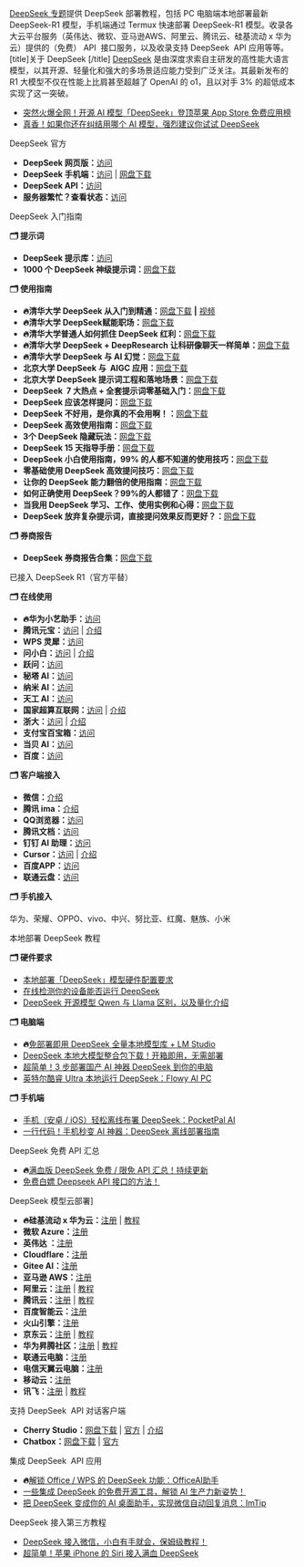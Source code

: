 [DeepSeek 专题](https://xiaoyi.vc/deepseek)提供 DeepSeek 部署教程，包括 PC 电脑端本地部署最新 DeepSeek-R1 模型，手机端通过 Termux 快速部署 DeepSeek-R1 模型。收录各大云平台服务（英伟达、微软、亚马逊AWS、阿里云、腾讯云、硅基流动 x 华为云）提供的（免费） API  接口服务，以及收录支持 DeepSeek  API 应用等等。 \[title\]关于 DeepSeek \[/title\] [DeepSeek](https://xiaoyi.vc/deepseek) 是由深度求索自主研发的高性能大语言模型，以其开源、轻量化和强大的多场景适应能力受到广泛关注。其最新发布的 R1 大模型不仅在性能上比肩甚至超越了 OpenAI 的 o1，且以对手 3% 的超低成本实现了这一突破。

*   [突然火爆全网！开源 AI 模型「DeepSeek」登顶苹果 App Store 免费应用榜](https://xiaoyi.vc/deepseek-app-store.html)
*   [真香！如果你还在纠结用哪个 AI 模型，强烈建议你试试 DeepSeek](https://xiaoyi.vc/deepseek.html)

DeepSeek 官方

*   **DeepSeek 网页版：**[访问](https://www.deepseek.com/)
*   **DeepSeek 手机端：**[访问](https://download.deepseek.com/app/) | [网盘下载](https://pan.quark.cn/s/c36aea2435d1)
*   **DeepSeek API：**[访问](https://platform.deepseek.com/)
*   **服务器繁忙？查看状态：**[访问](https://status.deepseek.com/)

DeepSeek 入门指南

**🗂️ 提示词**

*   **DeepSeek 提示库：**[访问](https://api-docs.deepseek.com/zh-cn/prompt-library/)
*   **1000 个 DeepSeek 神级提示词：**[网盘下载](https://pan.quark.cn/s/054b8e9fcf1f)

**🗂️ 使用指南**

*   **🔥清华大学 DeepSeek 从入门到精通：**[网盘下载](https://pan.quark.cn/s/aa6bf9d26fa9) **|** [视频](https://www.bilibili.com/video/BV1cRN4eSEoy/)
*   **🔥清华大学 DeepSeek赋能职场：**[网盘下载](https://pan.quark.cn/s/6693581031e9)
*   **🔥清华大学普通人如何抓住 DeepSeek 红利：**[网盘下载](https://pan.quark.cn/s/ea2dc607ed23)
*   **🔥清华大学 DeepSeek + DeepResearch 让科研像聊天一样简单：**[网盘下载](https://pan.quark.cn/s/6d3279d33a51)
*   **🔥清华大学 DeepSeek 与 AI 幻觉：**[网盘下载](https://pan.quark.cn/s/8aa12bdd8efb)
*   **北京大学 DeepSeek 与  AIGC 应用：**[网盘下载](https://pan.quark.cn/s/eb42235d25f6)
*   **北京大学 DeepSeek 提示词工程和落地场景：**[网盘下载](https://pan.quark.cn/s/1559e86e0071)
*   **DeepSeek  7 大热点 + 全套提示词零基础入门：**[网盘下载](https://pan.quark.cn/s/f14693215c56)
*   **DeepSeek 应该怎样提问：**[网盘下载](https://pan.quark.cn/s/8ebc8ddc167a)
*   **DeepSeek 不好用，是你真的不会用啊！：**[网盘下载](https://pan.quark.cn/s/461ecbbb4395)
*   **DeepSeek 高效使用指南：**[网盘下载](https://pan.quark.cn/s/50d872d4d33e)
*   **3个 DeepSeek 隐藏玩法：**[网盘下载](https://pan.quark.cn/s/1289751a7c37)
*   **DeepSeek 15 天指导手册：**[网盘下载](https://pan.quark.cn/s/799d9f9c2129)
*   **DeepSeek 小白使用指南，99% 的人都不知道的使用技巧：**[网盘下载](https://pan.quark.cn/s/d8a47509ccf7)
*   **零基础使用 DeepSeek 高效提问技巧：**[网盘下载](https://pan.quark.cn/s/6d6914d53022)
*   **让你的 DeepSeek 能力翻倍的使用指南：**[网盘下载](https://pan.quark.cn/s/85fe8c5d72cd)
*   **如何正确使用 DeepSeek？99%的人都错了：**[网盘下载](https://pan.quark.cn/s/71a2035075b1)
*   **当我用 DeepSeek 学习、工作、使用实例和心得：**[网盘下载](https://pan.quark.cn/s/655136c0d6f9)
*   **DeepSeek 放弃复杂提示词，直接提问效果反而更好？：**[网盘下载](https://pan.quark.cn/s/b672a9ad883b)

**🗂️ 券商报告**

*   **DeepSeek 券商报告合集：**[网盘下载](https://pan.quark.cn/s/a68366019fa9)

已接入 DeepSeek R1（官方平替）

**🗂️ 在线使用**

*   **🔥华为小艺助手：**[访问](https://xiaoyi.huawei.com/chat)
*   **腾讯元宝：**[访问](https://yuanbao.tencent.com/chat/) | [介绍](https://xiaoyi.vc/yuanbao-tencent.html)
*   **WPS 灵犀：**[访问](https://lingxi.wps.cn/)
*   **问小白：**[访问](https://www.wenxiaobai.com/?forceLogin=true&source=xiaoyi&ad_source=xiaoyi) | [介绍](https://xiaoyi.vc/wenxiaobai.html)
*   **跃问：**[访问](https://yuewen.cn/chats/new)
*   **秘塔 AI：**[访问](https://metaso.cn/)
*   **纳米 AI：**[访问](https://www.n.cn/)
*   **天工 AI：**[访问](https://www.tiangong.cn/)
*   **国家超算互联网：**[访问](https://chat.scnet.cn) | [介绍](https://xiaoyi.vc/chat-scnet-cn.html)
*   **浙大：**[访问](https://chat.zju.edu.cn/) | [介绍](https://xiaoyi.vc/chat-zju-edu-cn.html)
*   **支付宝百宝箱：**[访问](https://tbox.alipay.com/about)
*   **当贝 AI：**[访问](https://ai.dangbei.com/chat)
*   **百度：**[访问](https://chat.baidu.com/)

**🗂️ 客户端接入**

*   **微信：**[介绍](https://xiaoyi.vc/wechat-deepseek.html)
*   **腾讯 ima：**[介绍](https://xiaoyi.vc/ima-deepseek-r1.html)
*   **QQ浏览器：**[访问](https://browser.qq.com/)
*   **腾讯文档：**[访问](https://docs.qq.com/)
*   **钉钉 AI 助理：**[访问](https://page.dingtalk.com/wow/dingtalk/default/dingtalk/AIzhuli)
*   **Cursor：**[访问](https://www.cursor.com/) | [介绍](https://xiaoyi.vc/cursor-deepseek-r1.html)
*   **百度APP：**[访问](https://mo.baidu.com/mo/home)
*   **联通云盘：**[访问](https://pan.wo.cn/)

**🗂️ 手机接入** 

华为、荣耀、OPPO、vivo、中兴、努比亚、红魔、魅族、小米 

本地部署 DeepSeek 教程

**🗂️ 硬件要求**

*   [本地部署「DeepSeek」模型硬件配置要求](https://xiaoyi.vc/deepseek-specs.html)
*   [在线检测你的设备能否运行 DeepSeek](https://xiaoyi.vc/deepseek-thinkinai.html)
*   [DeepSeek 开源模型 Qwen 与 Llama 区别，以及量化介绍](https://xiaoyi.vc/deepseek-qwen-llama.html)

**🗂️ 电脑端**

*   **🔥**[免部署即用 DeepSeek 全量本地模型库 + LM Studio](https://xiaoyi.vc/deepseek-lm-studio.html)
*   [DeepSeek 本地大模型整合包下载！开箱即用，无需部署](https://xiaoyi.vc/deepseek-gui.html)
*   [超简单！3 步部署国产 AI 神器 DeepSeek 到你的电脑](https://xiaoyi.vc/ollama-deepseek.html)
*   [英特尔酷睿 Ultra 本地运行 DeepSeek：Flowy AI PC](https://www.flowyaipc.com/)

**🗂️ 手机端**

*   [手机（安卓 / iOS）轻松离线布署 DeepSeek：PocketPal AI](https://xiaoyi.vc/deepseek-pocketpal-ai.html)
*   [一行代码！手机秒变 AI 神器：DeepSeek 离线部署指南](https://xiaoyi.vc/termux-deepseek.html)

DeepSeek 免费 API 汇总

*   **🔥**[满血版 DeepSeek 免费 / 限免 API 汇总！持续更新](https://xiaoyi.vc/deepseek-free-api.html)
*   [免费白嫖 Deepseek API 接口的方法！](https://xiaoyi.vc/deepseek-api-free.html)

DeepSeek 模型云部署]

*   **🔥硅基流动 x 华为云：**[注册](https://cloud.siliconflow.cn/i/ObQ4tEwW) | [教程](https://xiaoyi.vc/siliconcloud-deepseek.html)
*   **微软 Azure：**[注册](https://ai.azure.com)
*   **英伟达 ：**[注册](https://build.nvidia.com/deepseek-ai/deepseek-r1)
*   **Cloudflare：**[注册](https://developers.cloudflare.com/workers-ai/models/)
*   **Gitee AI：**[注册](https://ai.gitee.com/serverless-api)
*   **亚马逊 AWS：**[注册](https://aws.amazon.com/cn/blogs/aws/deepseek-r1-models-now-available-on-aws)
*   **阿里云：**[注册](https://pai.console.aliyun.com/#/quick-start/) | [教程](https://help.aliyun.com/zh/pai/user-guide/one-click-deployment-deepseek-v3-model)
*   **腾讯云：**[注册](https://cloud.tencent.com/product/hai) | [教程](https://cloud.tencent.com/developer/article/2492543)
*   **百度智能云：**[注册](https://cloud.baidu.com/)
*   **火山引擎：**[注册](https://www.volcengine.com/)
*   **京东云：**[注册](https://www.jdcloud.com/) | [教程](https://docs.jdcloud.com/cn/yanxi-cap/practice-DeepSeek)
*   **华为昇腾社区：**[注册](https://www.hiascend.com/software/modelzoo/models) | [教程](https://www.hiascend.com/software/modelzoo/models/detail/68457b8a51324310aad9a0f55c3e56e3)
*   **联通云电脑：**[注册](https://www.cucloud.cn/product/cuc.html)
*   **电信天翼云电脑：**[注册](https://www.ctyun.cn/products/tyydn)
*   **移动云：**[注册](https://ecloud.10086.cn/portal)
*   **讯飞：**[注册](https://www.xfyun.cn/) | [教程](https://xiaoyi.vc/xfyun-deepseek.html)

支持 DeepSeek  API 对话客户端

*   **Cherry Studio：**[网盘下载](https://pan.quark.cn/s/03309e9f960e) | [官方](https://cherry-ai.com) | [介绍](https://xiaoyi.vc/cherry-studio.html)
*   **Chatbox：**[网盘下载](https://pan.quark.cn/s/ad7a15e691a0) | [官方](https://github.com/Bin-Huang/chatbox)

集成 DeepSeek  API 应用

*   **🔥**[解锁 Office / WPS 的 DeepSeek 功能：OfficeAI助手](https://xiaoyi.vc/officeai-deepseek.html)
*   [一些集成 DeepSeek 的免费开源工具，解锁 AI 生产力新姿势！](https://xiaoyi.vc/deepseek-api-app.html)
*   [把 DeepSeek 变成你的 AI 桌面助手，实现微信自动回复消息：ImTip](https://xiaoyi.vc/imtip-deepseek.html)

DeepSeek 接入第三方教程

*   [DeepSeek 接入微信，小白有手就会，保姆级教程！](https://xiaoyi.vc/deepseek-wechat.html)
*   [超简单！苹果 iPhone 的 Siri 接入满血 DeepSeek](https://xiaoyi.vc/iphone-siri-deepseek.html)
